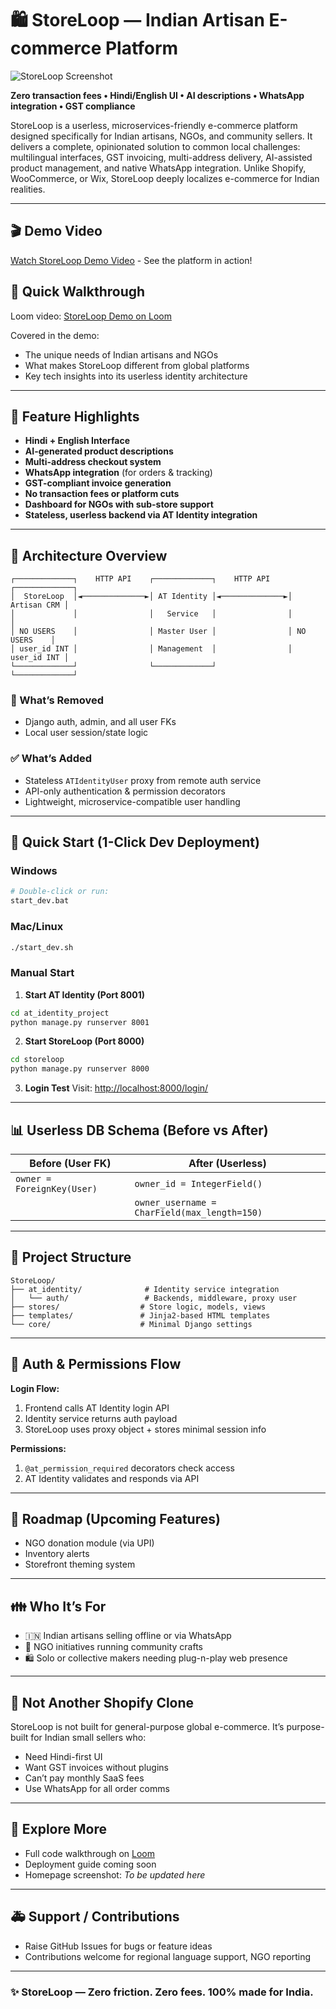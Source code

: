 # 🛍️ StoreLoop — Indian Artisan E-commerce Platform

![StoreLoop Screenshot](https://github.com/user-attachments/assets/c5f5ae01-d2a4-437b-81f2-0b6cf9702618)

**Zero transaction fees • Hindi/English UI • AI descriptions • WhatsApp integration • GST compliance**

StoreLoop is a userless, microservices-friendly e-commerce platform designed specifically for Indian artisans, NGOs, and community sellers. It delivers a complete, opinionated solution to common local challenges: multilingual interfaces, GST invoicing, multi-address delivery, AI-assisted product management, and native WhatsApp integration. Unlike Shopify, WooCommerce, or Wix, StoreLoop deeply localizes e-commerce for Indian realities.

---

## 🎬 Demo Video

[Watch StoreLoop Demo Video](https://youtu.be/demo-link) - See the platform in action!

## 🎥 Quick Walkthrough

Loom video: [StoreLoop Demo on Loom](https://www.loom.com/share/795ebe98fa57463880091cb22868f6e7?sid=cc3a45ce-d68e-4a6b-85e6-8e4c9bee82c4)

Covered in the demo:

* The unique needs of Indian artisans and NGOs
* What makes StoreLoop different from global platforms
* Key tech insights into its userless identity architecture

---

## 🌟 Feature Highlights

* **Hindi + English Interface**
* **AI-generated product descriptions**
* **Multi-address checkout system**
* **WhatsApp integration** (for orders & tracking)
* **GST-compliant invoice generation**
* **No transaction fees or platform cuts**
* **Dashboard for NGOs with sub-store support**
* **Stateless, userless backend via AT Identity integration**

---

## 🚀 Architecture Overview

```
┌─────────────┐    HTTP API    ┌─────────────┐    HTTP API    ┌─────────────┐
│  StoreLoop  │◄──────────────►│ AT Identity │◄──────────────►│ Artisan CRM │
│             │                │   Service   │                │             │
│ NO USERS    │                │ Master User │                │ NO USERS    │
│ user_id INT │                │ Management  │                │ user_id INT │
└─────────────┘                └─────────────┘                └─────────────┘
```

### 🚫 What’s Removed

* Django auth, admin, and all user FKs
* Local user session/state logic

### ✅ What’s Added

* Stateless `ATIdentityUser` proxy from remote auth service
* API-only authentication & permission decorators
* Lightweight, microservice-compatible user handling

---

## 🚀 Quick Start (1-Click Dev Deployment)

### Windows

```bash
# Double-click or run:
start_dev.bat
```

### Mac/Linux

```bash
./start_dev.sh
```

### Manual Start

1. **Start AT Identity (Port 8001)**

```bash
cd at_identity_project
python manage.py runserver 8001
```

2. **Start StoreLoop (Port 8000)**

```bash
cd storeloop
python manage.py runserver 8000
```

3. **Login Test**
   Visit: [http://localhost:8000/login/](http://localhost:8000/login/)

---

## 📊 Userless DB Schema (Before vs After)

| Before (User FK)           | After (Userless)                             |
| -------------------------- | -------------------------------------------- |
| `owner = ForeignKey(User)` | `owner_id = IntegerField()`                  |
|                            | `owner_username = CharField(max_length=150)` |

---

## 🔧 Project Structure

```
StoreLoop/
├── at_identity/              # Identity service integration
│   └── auth/                 # Backends, middleware, proxy user
├── stores/                  # Store logic, models, views
├── templates/               # Jinja2-based HTML templates
└── core/                    # Minimal Django settings
```

---

## 📝 Auth & Permissions Flow

**Login Flow:**

1. Frontend calls AT Identity login API
2. Identity service returns auth payload
3. StoreLoop uses proxy object + stores minimal session info

**Permissions:**

1. `@at_permission_required` decorators check access
2. AT Identity validates and responds via API

---

## 📅 Roadmap (Upcoming Features)

* NGO donation module (via UPI)
* Inventory alerts
* Storefront theming system

---

## 👪 Who It’s For

* 🇮🇳 Indian artisans selling offline or via WhatsApp
* 🧵 NGO initiatives running community crafts
* 🛍️ Solo or collective makers needing plug-n-play web presence

---

## 🚫 Not Another Shopify Clone

StoreLoop is not built for general-purpose global e-commerce. It’s purpose-built for Indian small sellers who:

* Need Hindi-first UI
* Want GST invoices without plugins
* Can’t pay monthly SaaS fees
* Use WhatsApp for all order comms

---

## 🔎 Explore More

* Full code walkthrough on [Loom](https://www.loom.com/share/795ebe98fa57463880091cb22868f6e7)
* Deployment guide coming soon
* Homepage screenshot: *To be updated here*

---

## 🚑 Support / Contributions

* Raise GitHub Issues for bugs or feature ideas
* Contributions welcome for regional language support, NGO reporting

---

### ✨ StoreLoop — Zero friction. Zero fees. 100% made for India.
